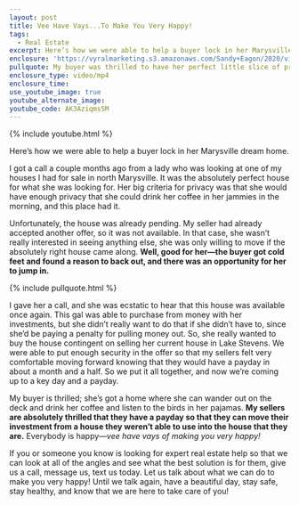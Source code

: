 ```yaml
---
layout: post
title: Vee Have Vays...To Make You Very Happy!
tags:
  - Real Estate
excerpt: Here’s how we were able to help a buyer lock in her Marysville dream home.
enclosure: 'https://vyralmarketing.s3.amazonaws.com/Sandy+Eagon/2020/videoplayback+(4).mp4'
pullquote: My buyer was thrilled to have her perfect little slice of privacy.
enclosure_type: video/mp4
enclosure_time:
use_youtube_image: true
youtube_alternate_image:
youtube_code: AK3Aziqms5M
---
```


{% include youtube.html %}

Here’s how we were able to help a buyer lock in her Marysville dream home.

I got a call a couple months ago from a lady who was looking at one of my houses I had for sale in north Marysville. It was the absolutely perfect house for what she was looking for. Her big criteria for privacy was that she would have enough privacy that she could drink her coffee in her jammies in the morning, and this place had it.&nbsp;

Unfortunately, the house was already pending. My seller had already accepted another offer, so it was not available. In that case, she wasn’t really interested in seeing anything else, she was only willing to move if the absolutely right house came along. **Well, good for her—the buyer got cold feet and found a reason to back out, and there was an opportunity for her to jump in.**

{% include pullquote.html %}

I gave her a call, and she was ecstatic to hear that this house was available once again. This gal was able to purchase from money with her investments, but she didn’t really want to do that if she didn’t have to, since she’d be paying a penalty for pulling money out. So, she really wanted to buy the house contingent on selling her current house in Lake Stevens. We were able to put enough security in the offer so that my sellers felt very comfortable moving forward knowing that they would have a payday in about a month and a half. So we put it all together, and now we’re coming up to a key day and a payday.&nbsp;

My buyer is thrilled; she’s got a home where she can wander out on the deck and drink her coffee and listen to the birds in her pajamas. **My sellers are absolutely thrilled that they have a payday so that they can move their investment from a house they weren’t able to use into the house that they are.** Everybody is happy—*vee have vays of making you very happy\!&nbsp;*

If you or someone you know is looking for expert real estate help so that we can look at all of the angles and see what the best solution is for them, give us a call, message us, text us today. Let us talk about what we can do to make you very happy\! Until we talk again, have a beautiful day, stay safe, stay healthy, and know that we are here to take care of you\!